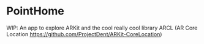 # PointHome

WIP: An app to explore ARKit and the cool really cool library ARCL (AR Core Location https://github.com/ProjectDent/ARKit-CoreLocation)
